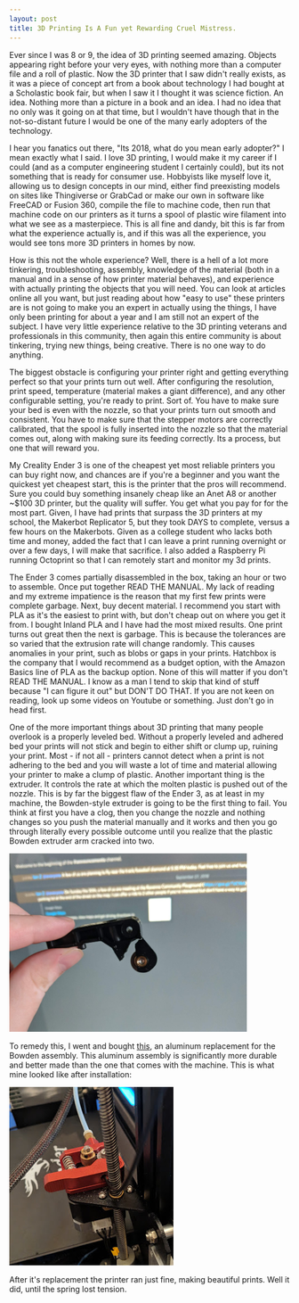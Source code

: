 ```yaml
---
layout: post
title: 3D Printing Is A Fun yet Rewarding Cruel Mistress.
---
```


Ever since I was 8 or 9, the idea of 3D printing seemed amazing. Objects appearing right before your very eyes, with nothing more than a computer file and a roll of plastic. Now the 3D printer that I saw didn't really exists, as it was a piece of concept art from a book about technology I had bought at a Scholastic book fair, but when I saw it I thought it was science fiction. An idea. Nothing more than a picture in a book and an idea. I had no idea that no only was it going on at that time, but I wouldn't have though that in the not-so-distant future I would be one of the many early adopters of the technology.

I hear you fanatics out there, "Its 2018, what do you mean early adopter?" I mean exactly what I said. I love 3D printing, I would make it my career if I could (and as a computer engineering student I certainly could), but its not something that is ready for consumer use. Hobbyists like myself love it, allowing us to design concepts in our mind, either find preexisting models on sites like Thingiverse or GrabCad or make our own in software like FreeCAD or Fusion 360, compile the file to machine code, then run that machine code on our printers as it turns a spool of plastic wire filament into what we see as a masterpiece. This is all fine and dandy, bit this is far from what the experience actually is, and if this was all the experience, you would see tons more 3D printers in homes by now.

How is this not the whole experience? Well, there is a hell of a lot more tinkering, troubleshooting, assembly, knowledge of the material (both in a manual and in a sense of how printer material behaves), and experience with actually printing the objects that you will need. You can look at articles online all you want, but just reading about how "easy to use" these printers are is not going to make you an expert in actually using the things, I have only been printing for about a year and I am still not an expert of the subject. I have very little experience relative to the 3D printing veterans and professionals in this community, then again this entire community is about tinkering, trying new things, being creative. There is no one way to do anything.

The biggest obstacle is configuring your printer right and getting everything perfect so that your prints turn out well. After configuring the resolution, print speed, temperature (material makes a giant difference), and any other configurable setting, you're ready to print. Sort of. You have to make sure your bed is even with the nozzle, so that your prints turn out smooth and consistent. You have to make sure that the stepper motors are correctly calibrated, that the spool is fully inserted into the nozzle so that the material comes out, along with making sure its feeding correctly. Its a process, but one that will reward you.

My Creality Ender 3 is one of the cheapest yet most reliable printers you can buy right now, and chances are if you're a beginner and you want the quickest yet cheapest start, this is the printer that the pros will recommend. Sure you could buy something insanely cheap like an Anet A8 or another ~$100 3D printer, but the quality will suffer. You get what you pay for for the most part. Given, I have had prints that surpass the 3D printers at my school, the Makerbot Replicator 5, but they took DAYS to complete, versus a few hours on the Makerbots. Given as a college student who lacks both time and money, added the fact that I can leave a print running overnight or over a few days, I will make that sacrifice. I also added a Raspberry Pi running Octoprint so that I can remotely start and monitor my 3d prints.

The Ender 3 comes partially disassembled in the box, taking an hour or two to assemble. Once put together READ THE MANUAL. My lack of reading and my extreme impatience is the reason that my first few prints were complete garbage. Next, buy decent material. I recommend you start with PLA as it's the easiest to print with, but don't cheap out on where you get it from. I bought Inland PLA and I have had the most mixed results. One print turns out great then the next is garbage. This is because the tolerances are so varied that the extrusion rate will change randomly. This causes anomalies in your print, such as blobs or gaps in your prints. Hatchbox is the company that I would recommend as a budget option, with the Amazon Basics line of PLA as the backup option. None of this will matter if you don't READ THE MANUAL. I know as a man I tend to skip that kind of stuff because "I can figure it out" but DON'T DO THAT. If you are not keen on reading, look up some videos on Youtube or something. Just don't go in head first.

One of the more important things about 3D printing that many people overlook is a properly leveled bed. Without a properly leveled and adhered bed your prints will not stick and begin to either shift or clump up, ruining your print. Most - if not all - printers cannot detect when a print is not adhering to the bed and you will waste a lot of time and material allowing your printer to make a clump of plastic. Another important thing is the extruder. It controls the rate at which the molten plastic is pushed out of the nozzle. This is by far the biggest flaw of the Ender 3, as at least in my machine, the Bowden-style extruder is going to be the first thing to fail. You think at first you have a clog, then you change the nozzle and nothing changes so you push the material manually and it works and then you go through literally every possible outcome until you realize that the plastic Bowden extruder arm cracked into two.

<img src="https://github.com/chand1012/chand1012.github.io/blob/master/images/bowdencrack.jpg?raw=true" width=427px height=320px>

To remedy this, I went and bought [this](https://www.amazon.com/gp/product/B079JZ374W/ref=oh_aui_search_asin_title?ie=UTF8&psc=1), an aluminum replacement for the Bowden assembly. This aluminum assembly is significantly more durable and better made than the one that comes with the machine. This is what mine looked like after installation:

![metalbowden](https://github.com/chand1012/chand1012.github.io/blob/master/images/metalbowden.jpg?raw=true)

After it's replacement the printer ran just fine, making beautiful prints. Well it did, until the spring lost tension.
